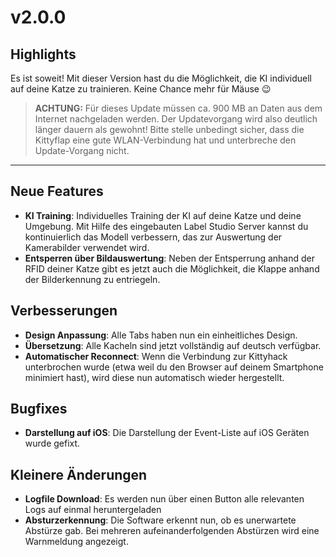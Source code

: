 # v2.0.0


## Highlights
Es ist soweit! Mit dieser Version hast du die Möglichkeit, die KI individuell auf deine Katze zu trainieren. Keine Chance mehr für Mäuse 😉

> **ACHTUNG:** Für dieses Update müssen ca. 900 MB an Daten aus dem Internet nachgeladen werden. Der Updatevorgang wird also deutlich länger dauern als gewohnt!
> Bitte stelle unbedingt sicher, dass die Kittyflap eine gute WLAN-Verbindung hat und unterbreche den Update-Vorgang nicht.

---------------

## Neue Features
- **KI Training**: Individuelles Training der KI auf deine Katze und deine Umgebung. Mit Hilfe des eingebauten Label Studio Server kannst du kontinuierlich das Modell verbessern, das zur Auswertung der Kamerabilder verwendet wird.
- **Entsperren über Bildauswertung**: Neben der Entsperrung anhand der RFID deiner Katze gibt es jetzt auch die Möglichkeit, die Klappe anhand der Bilderkennung zu entriegeln.

## Verbesserungen
- **Design Anpassung**: Alle Tabs haben nun ein einheitliches Design.
- **Übersetzung**: Alle Kacheln sind jetzt vollständig auf deutsch verfügbar.
- **Automatischer Reconnect**: Wenn die Verbindung zur Kittyhack unterbrochen wurde (etwa weil du den Browser auf deinem Smartphone minimiert hast), wird diese nun automatisch wieder hergestellt.

## Bugfixes
- **Darstellung auf iOS**: Die Darstellung der Event-Liste auf iOS Geräten wurde gefixt.

## Kleinere Änderungen
- **Logfile Download**: Es werden nun über einen Button alle relevanten Logs auf einmal heruntergeladen
- **Absturzerkennung**: Die Software erkennt nun, ob es unerwartete Abstürze gab. Bei mehreren aufeinanderfolgenden Abstürzen wird eine Warnmeldung angezeigt.